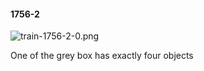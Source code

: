 #### 1756-2
![train-1756-2-0.png](https://github.com/lil-lab/nlvr/raw/master/nlvr/train/images/65/train-1756-2-0.png "train-1756-2-0.png")

One of the grey box has exactly four objects